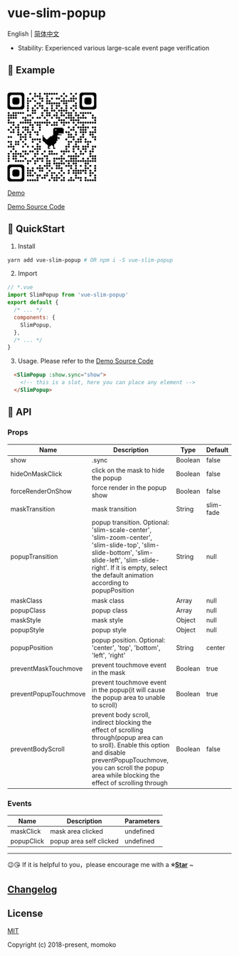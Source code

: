 # vue-slim-popup

English | [简体中文](./README.zh-CN.md)

* Stability: Experienced various large-scale event page verification

## 🌰 Example

<img src="./demo/assets/qrcode.png" width="200" style="margin-top: 20px;">

[Demo](https://wannaxiao.github.io/vue-slim-popup/demo/dist/)

[Demo Source Code](https://github.com/wannaxiao/vue-slim-popup/blob/master/demo/App.vue)

## 🚀 QuickStart

1.  Install

```bash
yarn add vue-slim-popup # OR npm i -S vue-slim-popup
```

2.  Import

```js
// *.vue
import SlimPopup from 'vue-slim-popup'
export default {
  /* ... */
  components: {
    SlimPopup,
  },
  /* ... */
}
```

3.  Usage. Please refer to the [Demo Source Code](https://github.com/wannaxiao/vue-slim-popup/blob/master/demo/App.vue)
```html
  <SlimPopup :show.sync="show">
    <!-- this is a slot, here you can place any element -->
  </SlimPopup>
```

## 🔌 API

### Props

| Name | Description | Type | Default |
| --- | --- | --- | --- |
| show | .sync | Boolean | false |
| hideOnMaskClick | click on the mask to hide the popup | Boolean | false |
| forceRenderOnShow | force render in the popup show | Boolean | false |
| maskTransition | mask transition | String | slim-fade |
| popupTransition | popup transition. Optional: 'slim-scale-center', 'slim-zoom-center', 'slim-slide-top', 'slim-slide-bottom', 'slim-slide-left', 'slim-slide-right'. If it is empty, select the default animation according to popupPosition | String | null |
| maskClass | mask class | Array<String> | null |
| popupClass | popup class | Array<String> | null |
| maskStyle | mask style | Object | null |
| popupStyle | popup style | Object | null |
| popupPosition | popup position. Optional: 'center', 'top', 'bottom', 'left', 'right' | String | center |
| preventMaskTouchmove | prevent touchmove event in the mask | Boolean | true |
| preventPopupTouchmove | prevent touchmove event in the popup(it will cause the popup area to unable to scroll) | Boolean | true |
| preventBodyScroll | prevent body scroll, indirect blocking the effect of scrolling through(popup area can to sroll). Enable this option and disable preventPopupTouchmove, you can scroll the popup area while blocking the effect of scrolling through | Boolean | false |

### Events
| Name | Description | Parameters |
|---|---|---|
| maskClick | mask area clicked | undefined |
| popupClick | popup area self clicked | undefined |

---

😉😘 If it is helpful to you，please encourage me with a <b>⭐️<a href="#">Star</a></b> ~

## [Changelog](./CHANGELOG.md)

## License

[MIT](http://opensource.org/licenses/MIT)

Copyright (c) 2018-present, momoko
